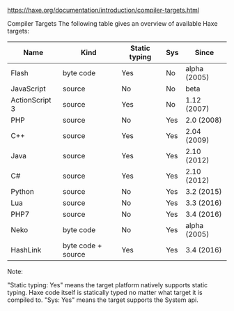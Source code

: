 https://haxe.org/documentation/introduction/compiler-targets.html

Compiler Targets
The following table gives an overview of available Haxe targets:

|Name|Kind|Static typing|Sys|Since|
|---|---|---|---|---|
|Flash|byte code|Yes|No|alpha (2005)|
|JavaScript|source|No|No|beta|(2006)|
|ActionScript 3|source|Yes|No|1.12 (2007)|
|PHP|source|No|Yes|2.0 (2008)|
|C++|source|Yes|Yes|2.04 (2009)|
|Java|source|Yes|Yes|2.10 (2012)|
|C#|source|Yes|Yes|2.10 (2012)|
|Python|source|No|Yes|3.2 (2015)|
|Lua|source|No|Yes|3.3 (2016)|
|PHP7|source|No|Yes|3.4 (2016)|
|Neko|byte code|No|Yes|alpha (2005)|
|HashLink|byte code + source|Yes|Yes|3.4 (2016)|

Note:

"Static typing: Yes" means the target platform natively supports static typing. Haxe code itself is statically typed no matter what target it is compiled to.
"Sys: Yes" means the target supports the System api.
